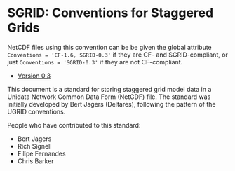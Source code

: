SGRID: Conventions for Staggered Grids
======================================

NetCDF files using this convention can be be given the global attribute `Conventions = 'CF-1.6, SGRID-0.3'` if they are CF- and SGRID-compliant,
or just `Conventions = 'SGRID-0.3'` if they are not CF-compliant.

* [Version 0.3](http://sgrid.github.io/sgrid/)

This document is a standard for storing staggered grid model data in a Unidata Network Common Data Form (NetCDF) file.
The standard was initially developed by Bert Jagers (Deltares),
following the pattern of the UGRID conventions.

People who have contributed to this standard:

* Bert Jagers
* Rich Signell
* Filipe Fernandes
* Chris Barker
